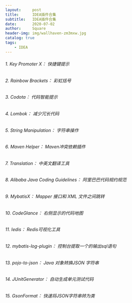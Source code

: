 ```yaml
---
layout:     post
title:      IDEA插件合集
subtitle:   IDEA插件合集
date:       2020-07-02
author:     Square
header-img: img/wallhaven-zm3mxw.jpg
catalog: true
tags:
    - IDEA
---
```



###### 1. Key Promoter X： 快捷键提示
###### 2. Rainbow Brackets： 彩虹括号
###### 3. Codota： 代码智能提示
###### 4. Lombok： 减少冗长代码
###### 5. String Manipulation： 字符串操作
###### 6. Maven Helper： Maven冲突依赖插件
###### 7. Translation： 中英文翻译工具
###### 8. Alibaba Java Coding Guidelines： 阿里巴巴代码规约规范
###### 9. MybatisX： Mapper 接口和 XML 文件之间跳转
###### 10. CodeGlance： 右侧显示的代码地图
###### 11. Iedis： Redis可视化工具
###### 12. mybatis-log-plugin： 控制台提取一个的输出sql语句
###### 13. pojo-to-json： Java 对象转换JSON 字符串
###### 14. JUnitGenerator： 自动生成单元测试代码
###### 15. GsonFormat： 快速将JSON字符串转为类